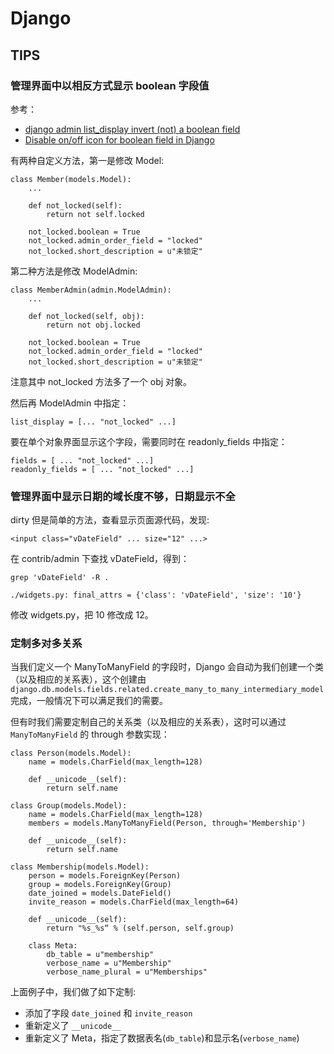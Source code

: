 Django
======

TIPS
----

### 管理界面中以相反方式显示 boolean 字段值 ###

参考：

- [django admin list_display invert (not) a boolean field](http://stackoverflow.com/questions/3867914/django-admin-list-display-invert-not-a-boolean-field)
- [Disable on/off icon for boolean field in Django](http://stackoverflow.com/questions/13990846/disable-on-off-icon-for-boolean-field-in-django)

有两种自定义方法，第一是修改 Model:

	class Member(models.Model):
		...

	    def not_locked(self):
	        return not self.locked

	    not_locked.boolean = True
	    not_locked.admin_order_field = "locked"
	    not_locked.short_description = u"未锁定"

第二种方法是修改 ModelAdmin:

	class MemberAdmin(admin.ModelAdmin):
		...

	    def not_locked(self, obj):
	        return not obj.locked

	    not_locked.boolean = True
	    not_locked.admin_order_field = "locked"
	    not_locked.short_description = u"未锁定"

注意其中 not_locked 方法多了一个 obj 对象。

然后再 ModelAdmin 中指定：

    list_display = [... "not_locked" ...]

要在单个对象界面显示这个字段，需要同时在 readonly_fields 中指定：

	fields = [ ... "not_locked" ...]
	readonly_fields = [ ... "not_locked" ...]

### 管理界面中显示日期的域长度不够，日期显示不全 ###

dirty 但是简单的方法，查看显示页面源代码，发现:

	<input class="vDateField" ... size="12" ...>

在 contrib/admin 下查找 vDateField，得到： 

    grep 'vDateField' -R .

	./widgets.py: final_attrs = {'class': 'vDateField', 'size': '10'}

修改 widgets.py，把 10 修改成 12。

### 定制多对多关系 ###

当我们定义一个 ManyToManyField 的字段时，Django 会自动为我们创建一个类（以及相应的关系表），这个创建由`django.db.models.fields.related.create_many_to_many_intermediary_model`完成，一般情况下可以满足我们的需要。

但有时我们需要定制自己的关系类（以及相应的关系表），这时可以通过 `ManyToManyField` 的 through 参数实现：

    class Person(models.Model):
	    name = models.CharField(max_length=128)
	
	    def __unicode__(self):
	        return self.name
	
	class Group(models.Model):
	    name = models.CharField(max_length=128)
	    members = models.ManyToManyField(Person, through='Membership')
	
	    def __unicode__(self):
	        return self.name
	
	class Membership(models.Model):
	    person = models.ForeignKey(Person)
	    group = models.ForeignKey(Group)
	    date_joined = models.DateField()
	    invite_reason = models.CharField(max_length=64)

	    def __unicode__(self):
	        return "%s_%s“ % (self.person, self.group)

	    class Meta:
	        db_table = u"membership"
	        verbose_name = u"Membership"
	        verbose_name_plural = u"Memberships"

上面例子中，我们做了如下定制:

- 添加了字段 `date_joined` 和 `invite_reason`
- 重新定义了 `__unicode__`
- 重新定义了 Meta，指定了数据表名(`db_table`)和显示名(`verbose_name`)
